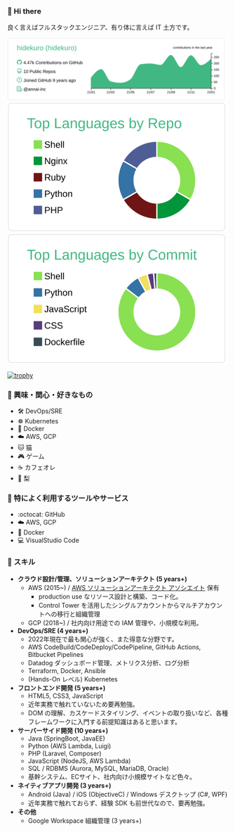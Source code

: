 ### :wave: Hi there

良く言えばフルスタックエンジニア、有り体に言えば IT 土方です。

[![](https://raw.githubusercontent.com/hidekuro/hidekuro/main/profile-summary-card-output/vue/0-profile-details.svg)](https://github.com/vn7n24fzkq/github-profile-summary-cards)
[![](https://raw.githubusercontent.com/hidekuro/hidekuro/main/profile-summary-card-output/vue/1-repos-per-language.svg)](https://github.com/vn7n24fzkq/github-profile-summary-cards)
[![](https://raw.githubusercontent.com/hidekuro/hidekuro/main/profile-summary-card-output/vue/2-most-commit-language.svg)](https://github.com/vn7n24fzkq/github-profile-summary-cards)

[![trophy](https://github-profile-trophy.vercel.app/?username=hidekuro&theme=onedark)](https://github.com/ryo-ma/github-profile-trophy)

### :star2: 興味・関心・好きなもの

- 🛠️ DevOps/SRE
- ☸️ Kubernetes
- 🐳 Docker
- ☁️ AWS, GCP
- 🐱 猫
- 🎮 ゲーム
- ☕ カフェオレ
- 🍐 梨

### 🔖 特によく利用するツールやサービス

- :octocat: GitHub
- ☁️ AWS, GCP
- 🐳 Docker
- 💻 VisualStudio Code

### :muscle: スキル 

- **クラウド設計/管理、ソリューションアーキテクト (5 years+)**
  - AWS (2015~) / [AWS ソリューションアーキテクト アソシエイト](https://www.credly.com/badges/0ee707e2-ae1f-4dd8-b57a-10bf069c73b2/public_url) 保有
    - production use なリソース設計と構築、コード化。
    - Control Tower を活用したシングルアカウントからマルチアカウントへの移行と組織管理
  - GCP (2018~) / 社内向け用途での IAM 管理や、小規模な利用。
- **DevOps/SRE (4 years+)**
  - 2022年現在で最も関心が強く、また得意な分野です。
  - AWS CodeBuild/CodeDeploy/CodePipeline, GitHub Actions, Bitbucket Pipelines
  - Datadog ダッシュボード管理、メトリクス分析、ログ分析
  - Terraform,  Docker, Ansible
  - (Hands-On レベル) Kubernetes 
- **フロントエンド開発 (5 years+)**
  - HTML5, CSS3, JavaScript
  - 近年実務で触れていないため要再勉強。
  - DOM の理解、カスケードスタイリング、イベントの取り扱いなど、各種フレームワークに入門する前提知識はあると思います。
- **サーバーサイド開発 (10 years+)**
  - Java (SpringBoot, JavaEE)
  - Python (AWS Lambda, Luigi)
  - PHP (Laravel, Composer)
  - JavaScript (NodeJS, AWS Lambda)
  - SQL / RDBMS (Aurora, MySQL, MariaDB, Oracle)
  - 基幹システム、ECサイト、社内向け小規模サイトなど色々。
- **ネイティブアプリ開発 (3 years+)**
  - Android (Java) / iOS (ObjectiveC) / Windows デスクトップ (C#, WPF)
  - 近年実務で触れておらず、経験 SDK も前世代なので、要再勉強。
- **その他**
  - Google Workspace 組織管理 (3 years+)
